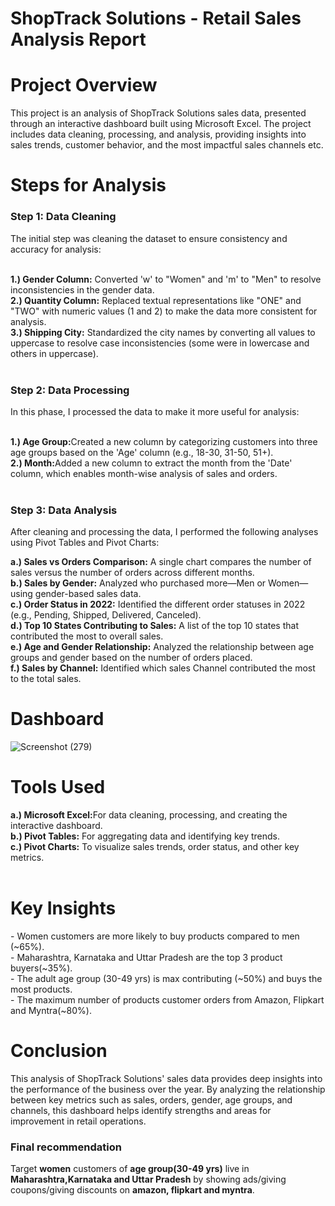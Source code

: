 <h1>ShopTrack Solutions - Retail Sales Analysis Report</h1>

<h1>Project Overview</h1>
  <p>This project is an analysis of ShopTrack Solutions sales data, presented through an interactive dashboard built using Microsoft Excel. The project includes data cleaning, processing, and analysis, providing insights into sales trends, customer behavior, and the most impactful sales channels etc.
</p>
<h1>Steps for Analysis</h1>
<h3>Step 1: Data Cleaning</h3>
The initial step was cleaning the dataset to ensure consistency and accuracy for analysis:<br><br>

<b>1.) Gender Column:</b>
Converted 'w' to "Women" and 'm' to "Men" to resolve inconsistencies in the gender data.<br>
<b>2.) Quantity Column:</b>
Replaced textual representations like "ONE" and "TWO" with numeric values (1 and 2) to make the data more consistent for analysis.<br>
<b>3.) Shipping City:</b>
Standardized the city names by converting all values to uppercase to resolve case inconsistencies (some were in lowercase and others in uppercase).<br><br>
<h3>Step 2: Data Processing</h3>
In this phase, I processed the data to make it more useful for analysis:<br><br>

<b>1.) Age Group:</b>Created a new column by categorizing customers into three age groups based on the 'Age' column (e.g., 18-30, 31-50, 51+).<br>
<b>2.) Month:</b>Added a new column to extract the month from the 'Date' column, which enables month-wise analysis of sales and orders.<br><br>
<h3>Step 3: Data Analysis</h3>
After cleaning and processing the data, I performed the following analyses using Pivot Tables and Pivot Charts:

<b>a.) Sales vs Orders Comparison:</b> A single chart compares the number of sales versus the number of orders across different months.<br>
<b>b.) Sales by Gender:</b> Analyzed who purchased more—Men or Women—using gender-based sales data.<br>
<b>c.) Order Status in 2022:</b> Identified the different order statuses in 2022 (e.g., Pending, Shipped, Delivered, Canceled).<br>
<b>d.) Top 10 States Contributing to Sales:</b> A list of the top 10 states that contributed the most to overall sales.<br>
<b>e.) Age and Gender Relationship:</b> Analyzed the relationship between age groups and gender based on the number of orders placed.<br>
<b>f.) Sales by Channel:</b> Identified which sales Channel contributed the most to the total sales.<br>
<h1>Dashboard</h1>

![Screenshot (279)](https://github.com/user-attachments/assets/7d1a58f6-afb0-47e9-bf03-091a0115defa)


<h1>Tools Used</h1>
<b>a.) Microsoft Excel:</b>For data cleaning, processing, and creating the interactive dashboard.<br>
<b>b.) Pivot Tables:</b> For aggregating data and identifying key trends.<br>
<b>c.) Pivot Charts:</b> To visualize sales trends, order status, and other key metrics.<br><br>


<h1>Key Insights</h1>
- Women customers are more likely to buy products compared to men (~65%).<br>
- Maharashtra, Karnataka and Uttar Pradesh are the top 3 product buyers(~35%).<br>
- The adult age group (30-49 yrs) is max contributing (~50%) and buys the most products.<br>
- The maximum number of products customer orders from Amazon, Flipkart and Myntra(~80%).

<h1>Conclusion</h1>
This analysis of ShopTrack Solutions' sales data provides deep insights into the performance of the business over the year. By analyzing the relationship between key metrics such as sales, orders, gender, age groups, and channels, this dashboard helps identify strengths and areas for improvement in retail operations.
<h3>Final recommendation</h3>
Target <b>women</b> customers of <b>age group(30-49 yrs)</b> live in <b>Maharashtra,Karnataka and Uttar Pradesh</b> by showing ads/giving coupons/giving discounts on <b>amazon, flipkart and myntra</b>.
